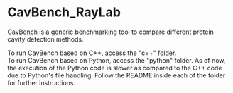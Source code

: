 # CavBench_RayLab
CavBench is a generic benchmarking tool to compare different protein cavity detection methods.

To run CavBench based on C++, access the "c++" folder.  
To run CavBench based on Python, access the "python" folder.  As of now, the execution of the Python code is slower as compared to the C++ code due to Python's file handling.
Follow the README inside each of the folder for further instructions.
